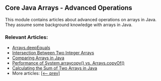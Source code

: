 ## Core Java Arrays - Advanced Operations

This module contains articles about advanced operations on arrays in Java. They assume some background knowledge with arrays in Java.

### Relevant Articles:

- [Arrays.deepEquals](https://www.baeldung.com/java-arrays-deepequals)
- [Intersection Between Two Integer Arrays](https://www.baeldung.com/java-array-intersection)
- [Comparing Arrays in Java](https://www.baeldung.com/java-comparing-arrays)
- [Performance of System.arraycopy() vs. Arrays.copyOf()](https://www.baeldung.com/java-system-arraycopy-arrays-copyof-performance)
- [Calculating the Sum of Two Arrays in Java](https://www.baeldung.com/java-sum-arrays-element-wise)
- More articles: [[<-- prev]](../core-java-arrays-operations-advanced-2)